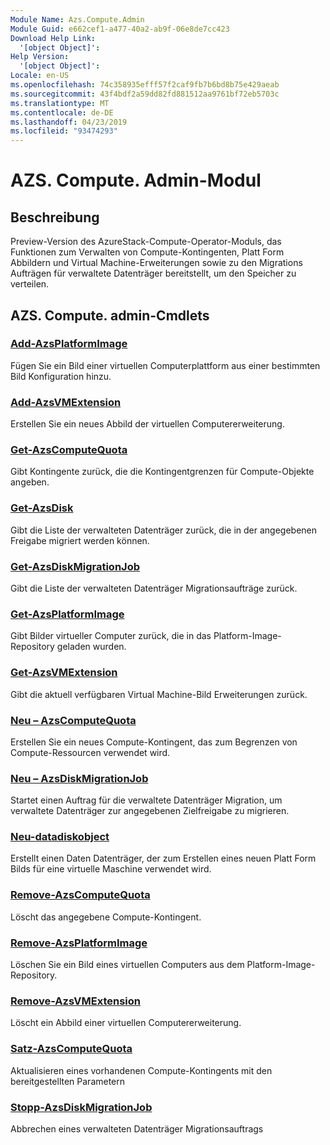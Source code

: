 ```yaml
---
Module Name: Azs.Compute.Admin
Module Guid: e662cef1-a477-40a2-ab9f-06e8de7cc423
Download Help Link:
  '[object Object]': 
Help Version:
  '[object Object]': 
Locale: en-US
ms.openlocfilehash: 74c358935efff57f2caf9fb7b6bd8b75e429aeab
ms.sourcegitcommit: 43f4bdf2a59dd82fd881512aa9761bf72eb5703c
ms.translationtype: MT
ms.contentlocale: de-DE
ms.lasthandoff: 04/23/2019
ms.locfileid: "93474293"
---
```

# AZS. Compute. Admin-Modul
## Beschreibung
Preview-Version des AzureStack-Compute-Operator-Moduls, das Funktionen zum Verwalten von Compute-Kontingenten, Platt Form Abbildern und Virtual Machine-Erweiterungen sowie zu den Migrations Aufträgen für verwaltete Datenträger bereitstellt, um den Speicher zu verteilen.

## AZS. Compute. admin-Cmdlets
### [Add-AzsPlatformImage](Add-AzsPlatformImage.md)
Fügen Sie ein Bild einer virtuellen Computerplattform aus einer bestimmten Bild Konfiguration hinzu.

### [Add-AzsVMExtension](Add-AzsVMExtension.md)
Erstellen Sie ein neues Abbild der virtuellen Computererweiterung.

### [Get-AzsComputeQuota](Get-AzsComputeQuota.md)
Gibt Kontingente zurück, die die Kontingentgrenzen für Compute-Objekte angeben.

### [Get-AzsDisk](Get-AzsDisk.md)
Gibt die Liste der verwalteten Datenträger zurück, die in der angegebenen Freigabe migriert werden können.

### [Get-AzsDiskMigrationJob](Get-AzsDiskMigrationJob.md)
Gibt die Liste der verwalteten Datenträger Migrationsaufträge zurück.

### [Get-AzsPlatformImage](Get-AzsPlatformImage.md)
Gibt Bilder virtueller Computer zurück, die in das Platform-Image-Repository geladen wurden.

### [Get-AzsVMExtension](Get-AzsVMExtension.md)
Gibt die aktuell verfügbaren Virtual Machine-Bild Erweiterungen zurück.

### [Neu – AzsComputeQuota](New-AzsComputeQuota.md)
Erstellen Sie ein neues Compute-Kontingent, das zum Begrenzen von Compute-Ressourcen verwendet wird.

### [Neu – AzsDiskMigrationJob](New-AzsDiskMigrationJob.md)
Startet einen Auftrag für die verwaltete Datenträger Migration, um verwaltete Datenträger zur angegebenen Zielfreigabe zu migrieren.

### [Neu-datadiskobject](New-DataDiskObject.md)
Erstellt einen Daten Datenträger, der zum Erstellen eines neuen Platt Form Bilds für eine virtuelle Maschine verwendet wird.

### [Remove-AzsComputeQuota](Remove-AzsComputeQuota.md)
Löscht das angegebene Compute-Kontingent.

### [Remove-AzsPlatformImage](Remove-AzsPlatformImage.md)
Löschen Sie ein Bild eines virtuellen Computers aus dem Platform-Image-Repository.

### [Remove-AzsVMExtension](Remove-AzsVMExtension.md)
Löscht ein Abbild einer virtuellen Computererweiterung.

### [Satz-AzsComputeQuota](Set-AzsComputeQuota.md)
Aktualisieren eines vorhandenen Compute-Kontingents mit den bereitgestellten Parametern

### [Stopp-AzsDiskMigrationJob](Stop-AzsDiskMigrationJob.md)
Abbrechen eines verwalteten Datenträger Migrationsauftrags

